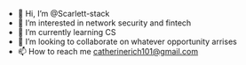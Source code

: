 - 👋 Hi, I’m @Scarlett-stack
- 👀 I’m interested in network security and fintech
- 🌱 I’m currently learning CS 
- 💞️ I’m looking to collaborate on whatever opportunity arrises
- 📫 How to reach me catherinerich101@gmail.com

<!---
Scarlett-stack/Scarlett-stack is a ✨ special ✨ repository because its `README.md` (this file) appears on your GitHub profile.
You can click the Preview link to take a look at your changes.
--->
